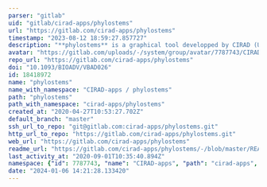 ```yaml
---
parser: "gitlab"
uid: "gitlab/cirad-apps/phylostems"
url: "https://gitlab.com/cirad-apps/phylostems"
timestamp: "2023-08-12 18:59:27.857727"
description: "**phylostems** is a graphical tool developped by CIRAD (UMR PVBMT) to explore temporal signal at various evolutionary scales in heterochronous nucleic acid sequences datasets."
avatar: "https://gitlab.com/uploads/-/system/group/avatar/7787743/CIRAD.jpg"
repo_url: "https://gitlab.com/cirad-apps/phylostems"
doi: "10.1093/BIOADV/VBAD026"
id: 18418972
name: "phylostems"
name_with_namespace: "CIRAD-apps / phylostems"
path: "phylostems"
path_with_namespace: "cirad-apps/phylostems"
created_at: "2020-04-27T10:53:27.702Z"
default_branch: "master"
ssh_url_to_repo: "git@gitlab.com:cirad-apps/phylostems.git"
http_url_to_repo: "https://gitlab.com/cirad-apps/phylostems.git"
web_url: "https://gitlab.com/cirad-apps/phylostems"
readme_url: "https://gitlab.com/cirad-apps/phylostems/-/blob/master/README.Rmd"
last_activity_at: "2020-09-01T10:35:40.894Z"
namespace: {"id": 7787743, "name": "CIRAD-apps", "path": "cirad-apps", "kind": "group", "full_path": "cirad-apps", "parent_id": null, "avatar_url": "/uploads/-/system/group/avatar/7787743/CIRAD.jpg", "web_url": "https://gitlab.com/groups/cirad-apps"}
date: "2024-01-06 14:21:28.133420"
---
```

